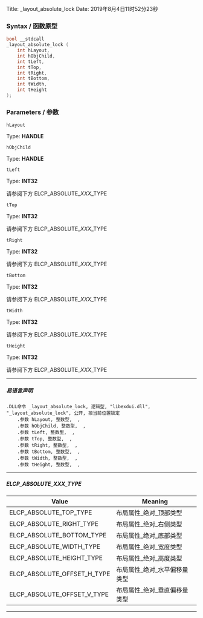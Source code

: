 Title: _layout_absolute_lock
Date: 2019年8月4日11时52分23秒

### Syntax / 函数原型

```C++
bool __stdcall 
_layout_absolute_lock (
    int hLayout,
    int hObjChild,
    int tLeft,
    int tTop,
    int tRight,
    int tBottom,
    int tWidth,
    int tHeight
);
```

### Parameters / 参数

`hLayout`

Type: **HANDLE**

`hObjChild`

Type: **HANDLE**

`tLeft`

Type: **INT32**

请参阅下方 ELCP_ABSOLUTE_*XXX*_TYPE

`tTop`

Type: **INT32**

请参阅下方 ELCP_ABSOLUTE_*XXX*_TYPE

`tRight`

Type: **INT32**

请参阅下方 ELCP_ABSOLUTE_*XXX*_TYPE

`tBottom`

Type: **INT32**

请参阅下方 ELCP_ABSOLUTE_*XXX*_TYPE

`tWidth`

Type: **INT32**

请参阅下方 ELCP_ABSOLUTE_*XXX*_TYPE

`tHeight`

Type: **INT32**

请参阅下方 ELCP_ABSOLUTE_*XXX*_TYPE

---

##### 易语言声明
```Elang
.DLL命令 _layout_absolute_lock, 逻辑型, "libexdui.dll", "_layout_absolute_lock", 公开, 按当前位置锁定
    .参数 hLayout, 整数型,  , 
    .参数 hObjChild, 整数型,  , 
    .参数 tLeft, 整数型,  ,
    .参数 tTop, 整数型,  , 
    .参数 tRight, 整数型,  , 
    .参数 tBottom, 整数型,  , 
    .参数 tWidth, 整数型,  , 
    .参数 tHeight, 整数型,  , 
```

---

##### ELCP_ABSOLUTE_XXX_TYPE
| Value                        | Meaning  |
| --                           | --  |
| ELCP_ABSOLUTE_TOP_TYPE       | 布局属性_绝对_顶部类型  |
| ELCP_ABSOLUTE_RIGHT_TYPE     | 布局属性_绝对_右侧类型  |
| ELCP_ABSOLUTE_BOTTOM_TYPE    | 布局属性_绝对_底部类型  |
| ELCP_ABSOLUTE_WIDTH_TYPE     | 布局属性_绝对_宽度类型  |
| ELCP_ABSOLUTE_HEIGHT_TYPE    | 布局属性_绝对_高度类型  |
| ELCP_ABSOLUTE_OFFSET_H_TYPE  | 布局属性_绝对_水平偏移量类型  |
| ELCP_ABSOLUTE_OFFSET_V_TYPE  | 布局属性_绝对_垂直偏移量类型  |

---


